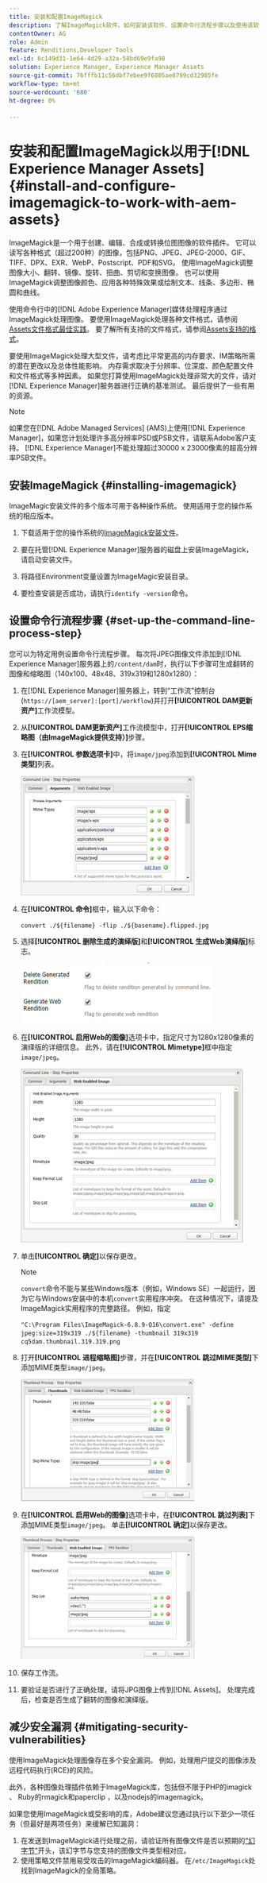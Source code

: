 ```yaml
---
title: 安装和配置ImageMagick
description: 了解ImageMagick软件、如何安装该软件、设置命令行流程步骤以及使用该软件从映像编辑、编写和生成缩略图。
contentOwner: AG
role: Admin
feature: Renditions,Developer Tools
exl-id: 6c149d31-1e64-4d29-a32a-58bd69e9fa98
solution: Experience Manager, Experience Manager Assets
source-git-commit: 76fffb11c56dbf7ebee9f6805ae0799cd32985fe
workflow-type: tm+mt
source-wordcount: '680'
ht-degree: 0%

---
```


# 安装和配置ImageMagick以用于[!DNL Experience Manager Assets] {#install-and-configure-imagemagick-to-work-with-aem-assets}

ImageMagick是一个用于创建、编辑、合成或转换位图图像的软件插件。 它可以读写各种格式（超过200种）的图像，包括PNG、JPEG、JPEG-2000、GIF、TIFF、DPX、EXR、WebP、Postscript、PDF和SVG。 使用ImageMagick调整图像大小、翻转、镜像、旋转、扭曲、剪切和变换图像。 也可以使用ImageMagick调整图像颜色、应用各种特殊效果或绘制文本、线条、多边形、椭圆和曲线。

使用命令行中的[!DNL Adobe Experience Manager]媒体处理程序通过ImageMagick处理图像。 要使用ImageMagick处理各种文件格式，请参阅[Assets文件格式最佳实践](/help/assets/assets-file-format-best-practices.md)。 要了解所有支持的文件格式，请参阅[Assets支持的格式](/help/assets/assets-formats.md)。

要使用ImageMagick处理大型文件，请考虑比平常更高的内存要求、IM策略所需的潜在更改以及总体性能影响。 内存需求取决于分辨率、位深度、颜色配置文件和文件格式等多种因素。 如果您打算使用ImageMagick处理非常大的文件，请对[!DNL Experience Manager]服务器进行正确的基准测试。 最后提供了一些有用的资源。

>[!NOTE]
>
>如果您在[!DNL Adobe Managed Services] (AMS)上使用[!DNL Experience Manager]，如果您计划处理许多高分辨率PSD或PSB文件，请联系Adobe客户支持。 [!DNL Experience Manager]不能处理超过30000 x 23000像素的超高分辨率PSB文件。

## 安装ImageMagick {#installing-imagemagick}

ImageMagic安装文件的多个版本可用于各种操作系统。 使用适用于您的操作系统的相应版本。

1. 下载适用于您的操作系统的[ImageMagick安装文件](https://www.imagemagick.org/script/download.php)。
1. 要在托管[!DNL Experience Manager]服务器的磁盘上安装ImageMagick，请启动安装文件。

1. 将路径Environment变量设置为ImageMagic安装目录。
1. 要检查安装是否成功，请执行`identify -version`命令。

## 设置命令行流程步骤 {#set-up-the-command-line-process-step}

您可以为特定用例设置命令行流程步骤。 每次将JPEG图像文件添加到[!DNL Experience Manager]服务器上的`/content/dam`时，执行以下步骤可生成翻转的图像和缩略图（140x100、48x48、319x319和1280x1280）：

1. 在[!DNL Experience Manager]服务器上，转到“工作流”控制台(`https://[aem_server]:[port]/workflow`)并打开&#x200B;**[!UICONTROL DAM更新资产]**&#x200B;工作流模型。
1. 从&#x200B;**[!UICONTROL DAM更新资产]**&#x200B;工作流模型中，打开&#x200B;**[!UICONTROL EPS缩略图（由ImageMagick提供支持）]**&#x200B;步骤。
1. 在&#x200B;**[!UICONTROL 参数选项卡]**&#x200B;中，将`image/jpeg`添加到&#x200B;**[!UICONTROL Mime类型]**&#x200B;列表。

   ![mime_types_jpeg](assets/mime_types_jpeg.png)

1. 在&#x200B;**[!UICONTROL 命令]**&#x200B;框中，输入以下命令：

   `convert ./${filename} -flip ./${basename}.flipped.jpg`

1. 选择&#x200B;**[!UICONTROL 删除生成的演绎版]**&#x200B;和&#x200B;**[!UICONTROL 生成Web演绎版]**&#x200B;标志。

   ![select_flags](assets/select_flags.png)

1. 在&#x200B;**[!UICONTROL 启用Web的图像]**&#x200B;选项卡中，指定尺寸为1280x1280像素的演绎版的详细信息。 此外，请在&#x200B;**[!UICONTROL Mimetype]**&#x200B;框中指定`image/jpeg`。

   ![web_enabled_image](assets/web_enabled_image.png)

1. 单击&#x200B;**[!UICONTROL 确定]**&#x200B;以保存更改。

   >[!NOTE]
   >
   >`convert`命令不能与某些Windows版本（例如，Windows SE）一起运行，因为它与Windows安装中的本机`convert`实用程序冲突。 在这种情况下，请提及ImageMagick实用程序的完整路径。 例如，指定
   >
   >
   >`"C:\Program Files\ImageMagick-6.8.9-Q16\convert.exe" -define jpeg:size=319x319 ./${filename} -thumbnail 319x319 cq5dam.thumbnail.319.319.png`

1. 打开&#x200B;**[!UICONTROL 进程缩略图]**&#x200B;步骤，并在&#x200B;**[!UICONTROL 跳过MIME类型]**&#x200B;下添加MIME类型`image/jpeg`。

   ![skip_mime_types](assets/skip_mime_types.png)

1. 在&#x200B;**[!UICONTROL 启用Web的图像]**&#x200B;选项卡中，在&#x200B;**[!UICONTROL 跳过列表]**&#x200B;下添加MIME类型`image/jpeg`。 单击&#x200B;**[!UICONTROL 确定]**&#x200B;以保存更改。

   ![web_enabled](assets/web_enabled.png)

1. 保存工作流。

1. 要验证是否进行了正确处理，请将JPG图像上传到[!DNL Assets]。 处理完成后，检查是否生成了翻转的图像和演绎版。

## 减少安全漏洞 {#mitigating-security-vulnerabilities}

使用ImageMagick处理图像存在多个安全漏洞。 例如，处理用户提交的图像涉及远程代码执行(RCE)的风险。

此外，各种图像处理插件依赖于ImageMagick库，包括但不限于PHP的imagick 、 Ruby的rmagick和paperclip ，以及nodejs的imagemagick。

如果您使用ImageMagick或受影响的库，Adobe建议您通过执行以下至少一项任务（但最好是两项任务）来缓解已知漏洞：

1. 在发送到ImageMagick进行处理之前，请验证所有图像文件是否以预期的[“幻字节”](https://en.wikipedia.org/wiki/List_of_file_signatures)开头，该幻字节与您支持的图像文件类型相对应。
1. 使用策略文件禁用易受攻击的ImageMagick编码器。 在`/etc/ImageMagick`处找到ImageMagick的全局策略。
